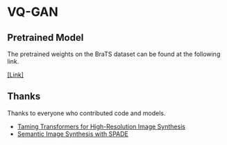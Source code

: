 # VQ-GAN


## Pretrained Model

The pretrained weights on the BraTS dataset can be found at the following link.

[[Link]](https://drive.google.com/file/d/13li9aDFRFdbIQPSh_3ERTav8_VjpH8EE/view) 



## Thanks 
Thanks to everyone who contributed code and models.

- [Taming Transformers for High-Resolution Image Synthesis](https://github.com/CompVis/taming-transformers) 
- [Semantic Image Synthesis with SPADE](https://github.com/NVlabs/SPADE)

